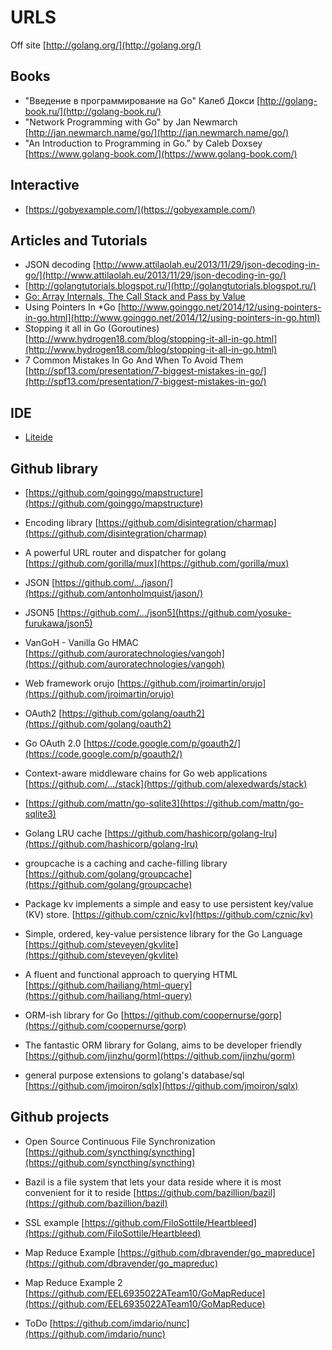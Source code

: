 URLS
====

Off site [http://golang.org/](http://golang.org/)

## Books
-  "Введение в программирование на Go" Калеб Докси [http://golang-book.ru/](http://golang-book.ru/)
-  "Network Programming with Go" by Jan Newmarch [http://jan.newmarch.name/go/](http://jan.newmarch.name/go/)
-  "An Introduction to Programming in Go." by Caleb Doxsey [https://www.golang-book.com/](https://www.golang-book.com/)

## Interactive
-  [https://gobyexample.com/](https://gobyexample.com/)

## Articles and Tutorials
-  JSON decoding [http://www.attilaolah.eu/2013/11/29/json-decoding-in-go/](http://www.attilaolah.eu/2013/11/29/json-decoding-in-go/)
-  [http://golangtutorials.blogspot.ru/](http://golangtutorials.blogspot.ru/)
-  [Go: Array Internals, The Call Stack and Pass by Value](http://www.geekgirl.io/grokking-go-array-internals-the-call-stack-and-pass-by-value/)
-  Using Pointers In *Go [http://www.goinggo.net/2014/12/using-pointers-in-go.html](http://www.goinggo.net/2014/12/using-pointers-in-go.html)
-  Stopping it all in Go (Goroutines)[http://www.hydrogen18.com/blog/stopping-it-all-in-go.html](http://www.hydrogen18.com/blog/stopping-it-all-in-go.html)
-  7 Common Mistakes In Go And When To Avoid Them [http://spf13.com/presentation/7-biggest-mistakes-in-go/](http://spf13.com/presentation/7-biggest-mistakes-in-go/)


## IDE
-  [Liteide](http://sourceforge.net/projects/liteide/files/)

## Github library
-  [https://github.com/goinggo/mapstructure](https://github.com/goinggo/mapstructure)
-  Encoding library [https://github.com/disintegration/charmap](https://github.com/disintegration/charmap)
-  A powerful URL router and dispatcher for golang [https://github.com/gorilla/mux](https://github.com/gorilla/mux)
-  JSON [https://github.com/.../jason/](https://github.com/antonholmquist/jason/)
-  JSON5 [https://github.com/.../json5](https://github.com/yosuke-furukawa/json5)
-  VanGoH - Vanilla Go HMAC [https://github.com/auroratechnologies/vangoh](https://github.com/auroratechnologies/vangoh)
-  Web framework orujo [https://github.com/jroimartin/orujo](https://github.com/jroimartin/orujo)
-  OAuth2 [https://github.com/golang/oauth2](https://github.com/golang/oauth2)
-  Go OAuth 2.0 [https://code.google.com/p/goauth2/](https://code.google.com/p/goauth2/)
-  Context-aware middleware chains for Go web applications [https://github.com/.../stack](https://github.com/alexedwards/stack)
-  [https://github.com/mattn/go-sqlite3](https://github.com/mattn/go-sqlite3)
-  Golang LRU cache [https://github.com/hashicorp/golang-lru](https://github.com/hashicorp/golang-lru)
-  groupcache is a caching and cache-filling library [https://github.com/golang/groupcache](https://github.com/golang/groupcache)
-  Package kv implements a simple and easy to use persistent key/value (KV) store. [https://github.com/cznic/kv](https://github.com/cznic/kv)
-  Simple, ordered, key-value persistence library for the Go Language [https://github.com/steveyen/gkvlite](https://github.com/steveyen/gkvlite)
-  A fluent and functional approach to querying HTML [https://github.com/hailiang/html-query](https://github.com/hailiang/html-query)

-  ORM-ish library for Go [https://github.com/coopernurse/gorp](https://github.com/coopernurse/gorp)
-  The fantastic ORM library for Golang, aims to be developer friendly [https://github.com/jinzhu/gorm](https://github.com/jinzhu/gorm)
-  general purpose extensions to golang's database/sql [https://github.com/jmoiron/sqlx](https://github.com/jmoiron/sqlx)


## Github projects
-  Open Source Continuous File Synchronization [https://github.com/syncthing/syncthing](https://github.com/syncthing/syncthing)
-  Bazil is a file system that lets your data reside where it is most convenient for it to reside [https://github.com/bazillion/bazil](https://github.com/bazillion/bazil)
- SSL example [https://github.com/FiloSottile/Heartbleed](https://github.com/FiloSottile/Heartbleed)

- Map Reduce Example [https://github.com/dbravender/go_mapreduce](https://github.com/dbravender/go_mapreduc)
- Map Reduce Example 2 [https://github.com/EEL6935022ATeam10/GoMapReduce](https://github.com/EEL6935022ATeam10/GoMapReduce)

- ToDo [https://github.com/imdario/nunc](https://github.com/imdario/nunc)